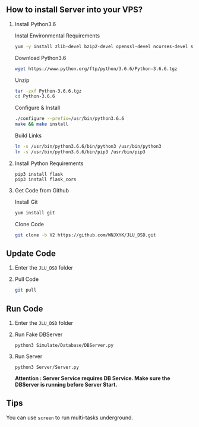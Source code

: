 ## How to install Server into your VPS?

1. Install Python3.6

   Instal Environmental Requirements

   ```bash
   yum -y install zlib-devel bzip2-devel openssl-devel ncurses-devel sqlite-devel readline-devel tk-devel gdbm-devel db4-devel libpcap-devel xz-devel
   ```

   Download Python3.6 

   ```bash
   wget https://www.python.org/ftp/python/3.6.6/Python-3.6.6.tgz
   ```

   Unzip

   ```bash
   tar -zxf Python-3.6.6.tgz
   cd Python-3.6.6
   ```

   Configure & Install

   ```bash
   ./configure --prefix=/usr/bin/python3.6.6
   make && make install
   ```

   Build Links

   ```bash
   ln -s /usr/bin/python3.6.6/bin/python3 /usr/bin/python3
   ln -s /usr/bin/python3.6.6/bin/pip3 /usr/bin/pip3
   ```

2. Install Python Requirements

   ```
   pip3 install flask
   pip3 install flask_cors
   ```

3. Get Code from Github

   Install Git

   ```bash
   yum install git
   ```

   Clone Code

   ```bash
   git clone -b V2 https://github.com/WNJXYK/JLU_DSD.git
   ```

## Update Code

1. Enter the `JLU_DSD` folder

2. Pull Code

   ```bash
   git pull
   ```

## Run Code

1. Enter the `JLU_DSD` folder

2. Run Fake DBServer

   ```
   python3 Simulate/Database/DBServer.py
   ```

3. Run Server

   ```
   python3 Server/Server.py
   ```

   **Attention : Server Service requires DB Service. Make sure the DBServer is running before Server Start.**

## Tips

You can use `screen` to run multi-tasks underground.
